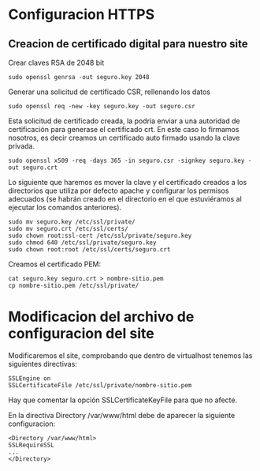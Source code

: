 # Configuracion HTTPS

## Creacion de certificado digital para nuestro site

Crear claves RSA de 2048 bit

```
sudo openssl genrsa -out seguro.key 2048
```
Generar una solicitud de certificado CSR, rellenando los datos
```
sudo openssl req -new -key seguro.key -out seguro.csr
```
Esta solicitud de certificado creada, la podría enviar a una autoridad de certificación para generase el
certificado crt. En este caso lo firmamos nosotros, es decir creamos un certificado auto firmado usando
la clave privada.
```
sudo openssl x509 -req -days 365 -in seguro.csr -signkey seguro.key -out seguro.crt
```
Lo siguiente que haremos es mover la clave y el certificado creados a los directorios que utiliza por
defecto apache y configurar los permisos adecuados (se habrán creado en el directorio en el que
estuviéramos al ejecutar los comandos anteriores).
```
sudo mv seguro.key /etc/ssl/private/
sudo mv seguro.crt /etc/ssl/certs/
sudo chown root:ssl-cert /etc/ssl/private/seguro.key
sudo chmod 640 /etc/ssl/private/seguro.key
sudo chown root:root /etc/ssl/certs/seguro.crt 
```
Creamos el certificado PEM:

```
cat seguro.key seguro.crt > nombre-sitio.pem
cp nombre-sitio.pem /etc/ssl/private/
```
# Modificacion del archivo de configuracion del site

Modificaremos el site, comprobando que dentro de virtualhost tenemos las siguientes
directivas:
```
SSLEngine on
SSLCertificateFile /etc/ssl/private/nombre-sitio.pem
```
Hay que comentar la opción SSLCertificateKeyFile para que no afecte.

En la directiva Directory /var/www/html debe de aparecer la siguiente configuracion:
```
<Directory /var/www/html>
SSLRequireSSL
...
</Directory>
```
